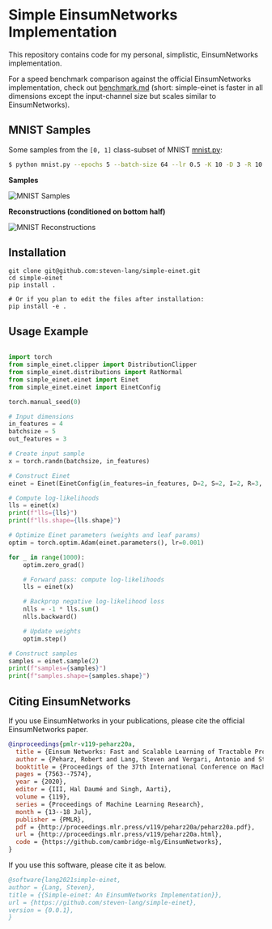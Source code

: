 # Simple EinsumNetworks Implementation

This repository contains code for my personal, simplistic, EinsumNetworks implementation.

For a speed benchmark comparison against the official EinsumNetworks implementation, check out [benchmark.md](./benchmark/benchmark.md) (short: simple-einet is faster in all dimensions except the input-channel size but scales similar to EinsumNetworks).

## MNIST Samples
Some samples from the `[0, 1]` class-subset of MNIST [mnist.py](./mnist.py):

``` sh
$ python mnist.py --epochs 5 --batch-size 64 --lr 0.5 -K 10 -D 3 -R 10 --device cuda --train
```

**Samples**

![MNIST Samples]( ./res/mnist-0-1-samples.png )

**Reconstructions (conditioned on bottom half)**

![MNIST Reconstructions]( ./res/mnist-0-1-rec.png )

## Installation

```shell
git clone git@github.com:steven-lang/simple-einet.git
cd simple-einet
pip install .

# Or if you plan to edit the files after installation:
pip install -e .
```

## Usage Example

```python

import torch
from simple_einet.clipper import DistributionClipper
from simple_einet.distributions import RatNormal
from simple_einet.einet import Einet
from simple_einet.einet import EinetConfig

torch.manual_seed(0)

# Input dimensions
in_features = 4
batchsize = 5
out_features = 3

# Create input sample
x = torch.randn(batchsize, in_features)

# Construct Einet
einet = Einet(EinetConfig(in_features=in_features, D=2, S=2, I=2, R=3, C=out_features, dropout=0.0, leaf_base_class=RatNormal, leaf_base_kwargs={"min_sigma": 1e-5, "max_sigma": 1.0},))

# Compute log-likelihoods
lls = einet(x)
print(f"lls={lls}")
print(f"lls.shape={lls.shape}")

# Optimize Einet parameters (weights and leaf params)
optim = torch.optim.Adam(einet.parameters(), lr=0.001)

for _ in range(1000):
    optim.zero_grad()

    # Forward pass: compute log-likelihoods
    lls = einet(x)

    # Backprop negative log-likelihood loss
    nlls = -1 * lls.sum()
    nlls.backward()

    # Update weights
    optim.step()

# Construct samples
samples = einet.sample(2)
print(f"samples={samples}")
print(f"samples.shape={samples.shape}")
```

## Citing EinsumNetworks

If you use EinsumNetworks in your publications, please cite the official EinsumNetworks paper.

```bibtex
@inproceedings{pmlr-v119-peharz20a,
  title = {Einsum Networks: Fast and Scalable Learning of Tractable Probabilistic Circuits},
  author = {Peharz, Robert and Lang, Steven and Vergari, Antonio and Stelzner, Karl and Molina, Alejandro and Trapp, Martin and Van Den Broeck, Guy and Kersting, Kristian and Ghahramani, Zoubin},
  booktitle = {Proceedings of the 37th International Conference on Machine Learning},
  pages = {7563--7574},
  year = {2020},
  editor = {III, Hal Daumé and Singh, Aarti},
  volume = {119},
  series = {Proceedings of Machine Learning Research},
  month = {13--18 Jul},
  publisher = {PMLR},
  pdf = {http://proceedings.mlr.press/v119/peharz20a/peharz20a.pdf},
  url = {http://proceedings.mlr.press/v119/peharz20a.html},
  code = {https://github.com/cambridge-mlg/EinsumNetworks},
}
```

If you use this software, please cite it as below.

``` bibtex
@software{lang2021simple-einet,
author = {Lang, Steven},
title = {{Simple-einet: An EinsumNetworks Implementation}},
url = {https://github.com/steven-lang/simple-einet},
version = {0.0.1},
}
```